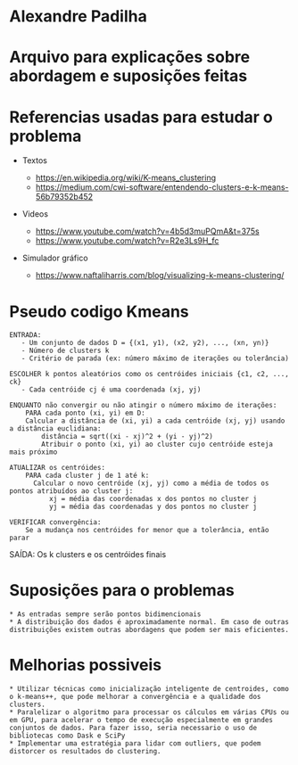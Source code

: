 # Alexandre Padilha
# Arquivo para explicações sobre abordagem e suposições feitas

# Referencias usadas para estudar o problema 

* Textos
    * https://en.wikipedia.org/wiki/K-means_clustering
    * https://medium.com/cwi-software/entendendo-clusters-e-k-means-56b79352b452
* Videos
    * https://www.youtube.com/watch?v=4b5d3muPQmA&t=375s
    * https://www.youtube.com/watch?v=R2e3Ls9H_fc

* Simulador gráfico
    * https://www.naftaliharris.com/blog/visualizing-k-means-clustering/


# Pseudo codigo Kmeans

    ENTRADA: 
       - Um conjunto de dados D = {(x1, y1), (x2, y2), ..., (xn, yn)}
       - Número de clusters k
       - Critério de parada (ex: número máximo de iterações ou tolerância)

    ESCOLHER k pontos aleatórios como os centróides iniciais {c1, c2, ..., ck}
       - Cada centróide cj é uma coordenada (xj, yj)

    ENQUANTO não convergir ou não atingir o número máximo de iterações:
        PARA cada ponto (xi, yi) em D:
        Calcular a distância de (xi, yi) a cada centróide (xj, yj) usando a distância euclidiana:
            distância = sqrt((xi - xj)^2 + (yi - yj)^2)
            Atribuir o ponto (xi, yi) ao cluster cujo centróide esteja mais próximo

    ATUALIZAR os centróides:
        PARA cada cluster j de 1 até k:
          Calcular o novo centróide (xj, yj) como a média de todos os pontos atribuídos ao cluster j:
              xj = média das coordenadas x dos pontos no cluster j
              yj = média das coordenadas y dos pontos no cluster j

    VERIFICAR convergência:
        Se a mudança nos centróides for menor que a tolerância, então parar

 SAÍDA: Os k clusters e os centróides finais

# Suposições para o problemas
    * As entradas sempre serão pontos bidimencionais
    * A distribuição dos dados é aproximadamente normal. Em caso de outras distribuições existem outras abordagens que podem ser mais eficientes.


# Melhorias possiveis
    
    * Utilizar técnicas como inicialização inteligente de centroides, como o k-means++, que pode melhorar a convergência e a qualidade dos clusters.
    * Paralelizar o algoritmo para processar os cálculos em várias CPUs ou em GPU, para acelerar o tempo de execução especialmente em grandes conjuntos de dados. Para fazer isso, seria necessario o uso de bibliotecas como Dask e SciPy
    * Implementar uma estratégia para lidar com outliers, que podem distorcer os resultados do clustering.

